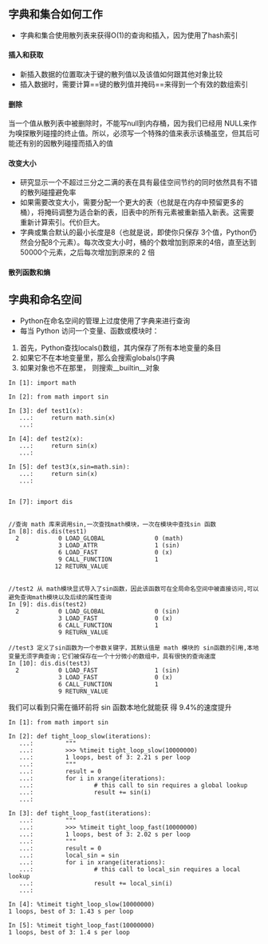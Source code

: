 ## 字典和集合如何工作
- 字典和集合使用散列表来获得O(1)的查询和插入，因为使用了hash索引

#### 插入和获取
- 新插入数据的位置取决于键的散列值以及该值如何跟其他对象比较
- 插入数据时，需要计算==键的散列值并掩码==来得到一个有效的数组索引
#### 删除
当一个值从散列表中被删除时，不能写null到内存桶，因为我们已经用 NULL来作为嗅探散列碰撞的终止值。所以，必须写一个特殊的值来表示该桶虽空，但其后可能还有别的因散列碰撞而插入的值
#### 改变大小
- 研究显示一个不超过三分之二满的表在具有最佳空间节约的同时依然具有不错的散列碰撞避免率
- 如果需要改变大小，需要分配一个更大的表（也就是在内存中预留更多的桶），将掩码调整为适合新的表，旧表中的所有元素被重新插入新表。这需要重新计算索引。代价巨大。
- 字典或集合默认的最小长度是8（也就是说，即使你只保存 3个值，Python仍然会分配8个元素）。每次改变大小时，桶的个数增加到原来的4倍，直至达到50000个元素，之后每次增加到原来的 2 倍
#### 散列函数和熵
## 字典和命名空间
- Python在命名空间的管理上过度使用了字典来进行查询
- 每当 Python 访问一个变量、函数或模块时：
1. 首先，Python查找locals()数组，其内保存了所有本地变量的条目
2. 如果它不在本地变量里，那么会搜索globals()字典
3. 如果对象也不在那里， 则搜索__builtin__对象


```
In [1]: import math 

In [2]: from math import sin

In [3]: def test1(x):
   ...:     return math.sin(x)
   ...: 

In [4]: def test2(x):
   ...:     return sin(x)
   ...: 

In [5]: def test3(x,sin=math.sin):
   ...:     return sin(x)
   ...: 


In [7]: import dis


//查询 math 库来调用sin,一次查找math模块，一次在模块中查找sin 函数
In [8]: dis.dis(test1)
  2           0 LOAD_GLOBAL              0 (math)
              3 LOAD_ATTR                1 (sin)
              6 LOAD_FAST                0 (x)
              9 CALL_FUNCTION            1
             12 RETURN_VALUE        


//test2 从 math模块显式导入了sin函数，因此该函数可在全局命名空间中被直接访问,可以避免查询math模块以及后续的属性查询
In [9]: dis.dis(test2)
  2           0 LOAD_GLOBAL              0 (sin)
              3 LOAD_FAST                0 (x)
              6 CALL_FUNCTION            1
              9 RETURN_VALUE        

//test3 定义了sin函数为一个参数关键字，其默认值是 math 模块的 sin函数的引用,本地变量无须字典查询；它们被保存在一个十分微小的数组中，具有很快的查询速度
In [10]: dis.dis(test3)
  2           0 LOAD_FAST                1 (sin)
              3 LOAD_FAST                0 (x)
              6 CALL_FUNCTION            1
              9 RETURN_VALUE        
```

我们可以看到只需在循环前将 sin 函数本地化就能获
得 9.4%的速度提升
```
In [1]: from math import sin 

In [2]: def tight_loop_slow(iterations): 
   ...:         """ 
   ...:         >>> %timeit tight_loop_slow(10000000) 
   ...:         1 loops, best of 3: 2.21 s per loop 
   ...:         """ 
   ...:         result = 0 
   ...:         for i in xrange(iterations): 
   ...:                 # this call to sin requires a global lookup 
   ...:                 result += sin(i) 
   ...:          

In [3]: def tight_loop_fast(iterations): 
   ...:         """ 
   ...:         >>> %timeit tight_loop_fast(10000000) 
   ...:         1 loops, best of 3: 2.02 s per loop 
   ...:         """ 
   ...:         result = 0 
   ...:         local_sin = sin 
   ...:         for i in xrange(iterations): 
   ...:                 # this call to local_sin requires a local lookup 
   ...:                 result += local_sin(i)
   ...:         

In [4]: %timeit tight_loop_slow(10000000)
1 loops, best of 3: 1.43 s per loop

In [5]: %timeit tight_loop_fast(10000000) 
1 loops, best of 3: 1.4 s per loop
```

